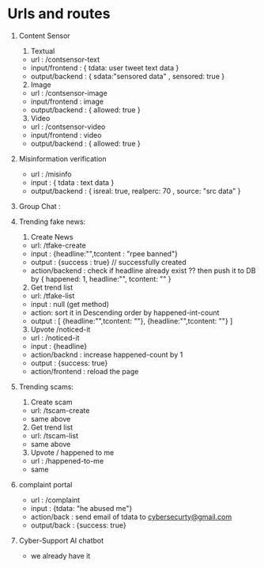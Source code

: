 # Urls and routes

1. Content Sensor

   1. Textual

   - url : /contsensor-text
   - input/frontend : { tdata: user tweet text data }
   - output/backend : { sdata:"sensored data" , sensored: true }

   2. Image

   - url : /contsensor-image
   - input/frontend : image
   - output/backend : { allowed: true }

   3. Video

   - url : /contsensor-video
   - input/frontend : video
   - output/backend : { allowed: true }

2. Misinformation verification

   - url : /misinfo
   - input : { tdata : text data }
   - output/backend : { isreal: true, realperc: 70 , source: "src data" }

3. Group Chat :

4. Trending fake news:

   1. Create News

   - url: /tfake-create
   - input : {headline:"",tcontent : "rpee banned"}
   - output : {success : true} // successfully created
   - action/backend : check if headline already exist ?? then push it to DB by { happened: 1, headline:"", tcontent: "" }

   2. Get trend list

   - url: /tfake-list
   - input : null (get method)
   - action: sort it in Descending order by happened-int-count
   - output : [ {headline:"",tcontent: ""}, {headline:"",tcontent: ""} ]

   3. Upvote /noticed-it

   - url : /noticed-it
   - input : {headline}
   - action/backnd : increase happened-count by 1
   - output : {success: true}
   - action/frontend : reload the page

5. Trending scams:

   1. Create scam

   - url: /tscam-create
   - same above

   2. Get trend list

   - url: /tscam-list
   - same above

   3. Upvote / happened to me

   - url : /happened-to-me
   - same

6. complaint portal

   - url : /complaint
   - input : {tdata: "he abused me"}
   - action/back : send email of tdata to cybersecurty@gmail.com
   - output/back : {success: true}

7. Cyber-Support AI chatbot
   - we already have it
